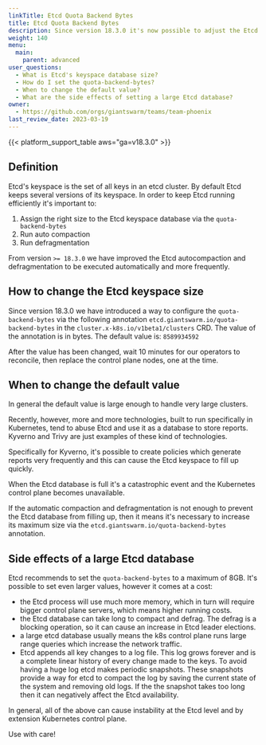 ```yaml
---
linkTitle: Etcd Quota Backend Bytes
title: Etcd Quota Backend Bytes
description: Since version 18.3.0 it's now possible to adjust the Etcd `--quota-backend-bytes` which allows to increase Etcd's keyspace database size.
weight: 140
menu:
  main:
    parent: advanced
user_questions:
  - What is Etcd's keyspace database size?
  - How do I set the quota-backend-bytes?
  - When to change the default value?
  - What are the side effects of setting a large Etcd database?
owner:
  - https://github.com/orgs/giantswarm/teams/team-phoenix
last_review_date: 2023-03-19
---
```


{{< platform_support_table aws="ga=v18.3.0" >}}

## Definition

Etcd's keyspace is the set of all keys in an etcd cluster.
By default Etcd keeps several versions of its keyspace.
In order to keep Etcd running efficiently it's important to:

1. Assign the right size to the Etcd keyspace database via the `quota-backend-bytes`
2. Run auto compaction
3. Run defragmentation

From version `>= 18.3.0` we have improved the Etcd autocompaction and defragmentation to be executed automatically and more frequently.

## How to change the Etcd keyspace size

Since version 18.3.0 we have introduced a way to configure the `quota-backend-bytes` via the following annotation `etcd.giantswarm.io/quota-backend-bytes` in the `cluster.x-k8s.io/v1beta1/clusters` CRD.
The value of the annotation is in bytes.
The default value is: `8589934592`

After the value has been changed, wait 10 minutes for our operators to reconcile, then replace the control plane nodes, one at the time.

## When to change the default value

In general the default value is large enough to handle very large clusters.

Recently, however, more and more technologies, built to run specifically in Kubernetes, tend to abuse Etcd and use it as a database to store reports.
Kyverno and Trivy are just examples of these kind of technologies.

Specifically for Kyverno, it's possible to create policies which generate reports very frequently and this can cause the Etcd keyspace to fill up quickly.

When the Etcd database is full it's a catastrophic event and the Kubernetes control plane becomes unavailable.

If the automatic compaction and defragmentation is not enough to prevent the Etcd database from filling up, then it means it's necessary to increase its maximum size via the `etcd.giantswarm.io/quota-backend-bytes` annotation.

## Side effects of a large Etcd database

Etcd recommends to set the `quota-backend-bytes` to a maximum of 8GB.
It's possible to set even larger values, however it comes at a cost:

- the Etcd process will use much more memory, which in turn will require bigger control plane servers, which means higher running costs.
- the Etcd database can take long to compact and defrag. The defrag is a blocking operation, so it can cause an increase in Etcd leader elections.
- a large etcd database usually means the k8s control plane runs large range queries which increase the network traffic.
- Etcd appends all key changes to a log file. This log grows forever and is a complete linear history of every change made to the keys. To avoid having a huge log etcd makes periodic snapshots. These snapshots provide a way for etcd to compact the log by saving the current state of the system and removing old logs. If the the snapshot takes too long then it can negatively affect the Etcd availability.

In general, all of the above can cause instability at the Etcd level and by extension Kubernetes control plane.

Use with care!
